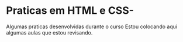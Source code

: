 # Praticas em HTML e CSS-
Algumas praticas desenvolvidas durante o curso
Estou colocando aqui algumas aulas que estou revisando.